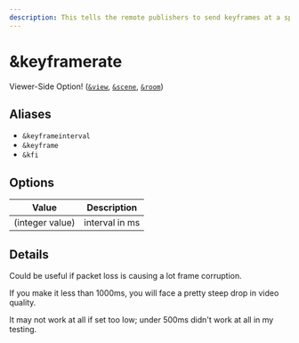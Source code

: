 ```yaml
---
description: This tells the remote publishers to send keyframes at a specified rate
---
```


# \&keyframerate

Viewer-Side Option! ([`&view`](view.md), [`&scene`](scene.md), [`&room`](../../general-settings/room.md))

## Aliases

* `&keyframeinterval`
* `&keyframe`
* `&kfi`

## Options

| Value           | Description    |
| --------------- | -------------- |
| (integer value) | interval in ms |

## Details

Could be useful if packet loss is causing a lot frame corruption.

If you make it less than 1000ms, you will face a pretty steep drop in video quality.

It may not work at all if set too low; under 500ms didn't work at all in my testing.
